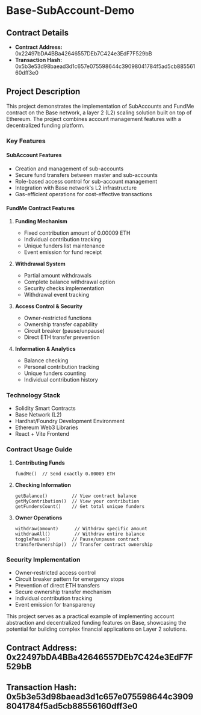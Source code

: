 # Base-SubAccount-Demo

## Contract Details
- **Contract Address:** 0x22497bDA4BBa42646557DEb7C424e3EdF7F529bB
- **Transaction Hash:** 0x5b3e53d98baead3d1c657e075598644c39098041784f5ad5cb88556160dff3e0

## Project Description

This project demonstrates the implementation of SubAccounts and FundMe contract on the Base network, a layer 2 (L2) scaling solution built on top of Ethereum. The project combines account management features with a decentralized funding platform.

### Key Features

#### SubAccount Features

- Creation and management of sub-accounts
- Secure fund transfers between master and sub-accounts
- Role-based access control for sub-account management
- Integration with Base network's L2 infrastructure
- Gas-efficient operations for cost-effective transactions

#### FundMe Contract Features

1. **Funding Mechanism**

   - Fixed contribution amount of 0.00009 ETH
   - Individual contribution tracking
   - Unique funders list maintenance
   - Event emission for fund receipt

2. **Withdrawal System**

   - Partial amount withdrawals
   - Complete balance withdrawal option
   - Security checks implementation
   - Withdrawal event tracking

3. **Access Control & Security**

   - Owner-restricted functions
   - Ownership transfer capability
   - Circuit breaker (pause/unpause)
   - Direct ETH transfer prevention

4. **Information & Analytics**
   - Balance checking
   - Personal contribution tracking
   - Unique funders counting
   - Individual contribution history

### Technology Stack

- Solidity Smart Contracts
- Base Network (L2)
- Hardhat/Foundry Development Environment
- Ethereum Web3 Libraries
- React + Vite Frontend

### Contract Usage Guide

1. **Contributing Funds**

   ```solidity
   fundMe()  // Send exactly 0.00009 ETH
   ```

2. **Checking Information**

   ```solidity
   getBalance()         // View contract balance
   getMyContribution()  // View your contribution
   getFundersCount()    // Get total unique funders
   ```

3. **Owner Operations**
   ```solidity
   withdraw(amount)      // Withdraw specific amount
   withdrawAll()         // Withdraw entire balance
   togglePause()        // Pause/unpause contract
   transferOwnership()  // Transfer contract ownership
   ```

### Security Implementation

- Owner-restricted access control
- Circuit breaker pattern for emergency stops
- Prevention of direct ETH transfers
- Secure ownership transfer mechanism
- Individual contribution tracking
- Event emission for transparency

This project serves as a practical example of implementing account abstraction and decentralized funding features on Base, showcasing the potential for building complex financial applications on Layer 2 solutions.

## Contract Address: 0x22497bDA4BBa42646557DEb7C424e3EdF7F529bB

## Transaction Hash: 0x5b3e53d98baead3d1c657e075598644c39098041784f5ad5cb88556160dff3e0
